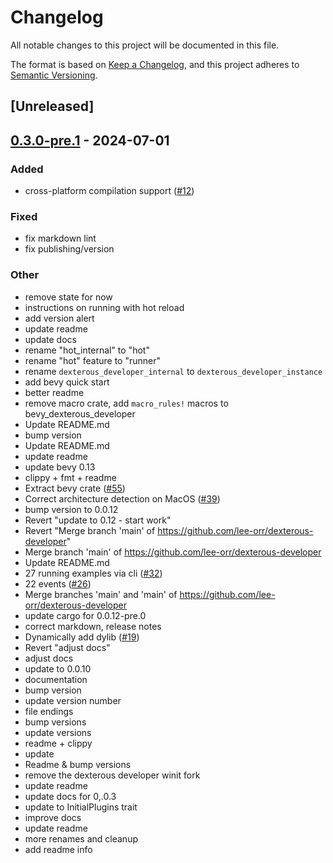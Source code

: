 # Changelog
All notable changes to this project will be documented in this file.

The format is based on [Keep a Changelog](https://keepachangelog.com/en/1.0.0/),
and this project adheres to [Semantic Versioning](https://semver.org/spec/v2.0.0.html).

## [Unreleased]

## [0.3.0-pre.1](https://github.com/lee-orr/dexterous_developer/releases/tag/dexterous_developer_instance-v0.3.0-pre.1) - 2024-07-01

### Added
- cross-platform compilation support ([#12](https://github.com/lee-orr/dexterous_developer/pull/12))

### Fixed
- fix markdown lint
- fix publishing/version

### Other
- remove state for now
- instructions on running with hot reload
- add version alert
- update readme
- update docs
- rename "hot_internal" to "hot"
- rename "hot" feature to "runner"
- rename `dexterous_developer_internal` to `dexterous_developer_instance`
- add bevy quick start
- better readme
- remove macro crate, add `macro_rules!` macros to bevy_dexterous_developer
- Update README.md
- bump version
- Update README.md
- update readme
- update bevy 0.13
- clippy + fmt + readme
- Extract bevy crate ([#55](https://github.com/lee-orr/dexterous_developer/pull/55))
- Correct architecture detection on MacOS ([#39](https://github.com/lee-orr/dexterous_developer/pull/39))
- bump version to 0.0.12
- Revert "update to 0.12 - start work"
- Revert "Merge branch 'main' of https://github.com/lee-orr/dexterous-developer"
- Merge branch 'main' of https://github.com/lee-orr/dexterous-developer
- Update README.md
- 27 running examples via cli ([#32](https://github.com/lee-orr/dexterous_developer/pull/32))
- 22 events ([#26](https://github.com/lee-orr/dexterous_developer/pull/26))
- Merge branches 'main' and 'main' of https://github.com/lee-orr/dexterous-developer
- update cargo for 0.0.12-pre.0
- correct markdown, release notes
- Dynamically add dylib ([#19](https://github.com/lee-orr/dexterous_developer/pull/19))
- Revert "adjust docs"
- adjust docs
- update to 0.0.10
- documentation
- bump version
- update version number
- file endings
- bump versions
- update versions
- readme + clippy
- update
- Readme & bump versions
- remove the dexterous developer winit fork
- update readme
- update docs for 0,.0.3
- update to InitialPlugins trait
- improve docs
- update readme
- more renames and cleanup
- add readme info
